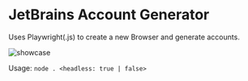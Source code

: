 # JetBrains Account Generator
Uses Playwright(.js) to create a new Browser and generate accounts.
<br>

![showcase](https://i.imgur.com/vw9oxc6.gif)

Usage: `node . <headless: true | false>`
